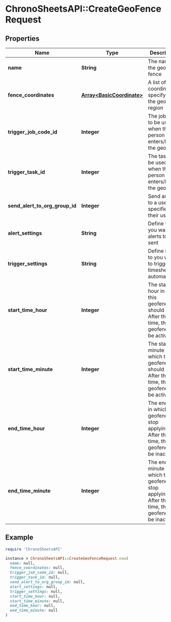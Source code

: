 # ChronoSheetsAPI::CreateGeoFenceRequest

## Properties

| Name | Type | Description | Notes |
| ---- | ---- | ----------- | ----- |
| **name** | **String** | The name of the geo fence | [optional] |
| **fence_coordinates** | [**Array&lt;BasicCoordinate&gt;**](BasicCoordinate.md) | A list of coordinates specifying the geofence region | [optional] |
| **trigger_job_code_id** | **Integer** | The job code to be used when the person enters/leaves the geofence | [optional] |
| **trigger_task_id** | **Integer** | The task to be used when the person enters/leaves the geofence | [optional] |
| **send_alert_to_org_group_id** | **Integer** | Send an alert to a user, specified by their user ID | [optional] |
| **alert_settings** | **String** | Define when you want the alerts to be sent | [optional] |
| **trigger_settings** | **String** | Define how to you want to trigger the timesheet automation | [optional] |
| **start_time_hour** | **Integer** | The start hour in which this geofence should apply.  After this time, the geofence will be active. | [optional] |
| **start_time_minute** | **Integer** | The start minute in which this geofence should apply.  After this time, the geofence will be active. | [optional] |
| **end_time_hour** | **Integer** | The end hour in which this geofence will stop applying.  After this time, the geofence will be inactive. | [optional] |
| **end_time_minute** | **Integer** | The end minute in which this geofence will stop applying.  After this time, the geofence will be inactive. | [optional] |

## Example

```ruby
require 'ChronoSheetsAPI'

instance = ChronoSheetsAPI::CreateGeoFenceRequest.new(
  name: null,
  fence_coordinates: null,
  trigger_job_code_id: null,
  trigger_task_id: null,
  send_alert_to_org_group_id: null,
  alert_settings: null,
  trigger_settings: null,
  start_time_hour: null,
  start_time_minute: null,
  end_time_hour: null,
  end_time_minute: null
)
```

